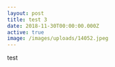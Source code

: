 ```yaml
---
layout: post
title: test 3
date: 2018-11-30T00:00:00.000Z
active: true
image: /images/uploads/14052.jpeg
---
```

test
